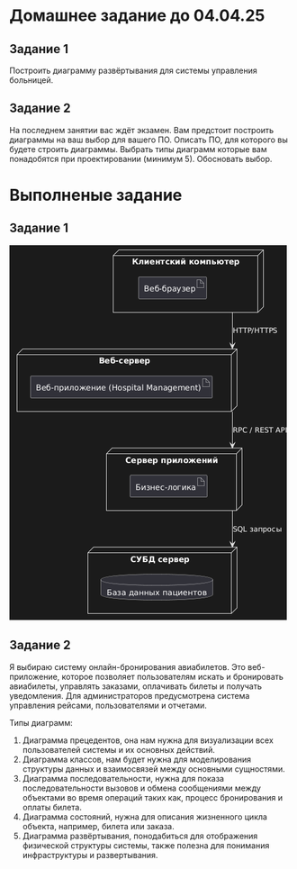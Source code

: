 # Домашнее задание до 04.04.25
## Задание 1
Построить диаграмму развёртывания для системы управления больницей.
## Задание 2
На последнем занятии вас ждёт экзамен. Вам предстоит построить диаграммы на ваш выбор для вашего ПО. Описать ПО, для которого вы будете строить диаграммы. Выбрать типы диаграмм которые вам понадобятся при проектировании (минимум 5). Обосновать выбор.
# Выполненые задание
## Задание 1
![z1](images/z1.png)
## Задание 2
Я выбираю систему онлайн-бронирования авиабилетов. Это веб-приложение, которое позволяет пользователям искать и бронировать авиабилеты, управлять заказами, оплачивать билеты и получать уведомления. Для администраторов предусмотрена система управления рейсами, пользователями и отчетами.

Типы диаграмм:  
1) Диаграмма прецедентов, она нам нужна для визуализации всех пользователей системы и их основных действий. 
2) Диаграмма классов, нам будет нужна для моделирования структуры данных и взаимосвязей между основными сущностями.
3) Диаграмма последовательности, нужна для показа последовательности вызовов и обмена сообщениями между объектами во время операций таких как, процесс бронирования и оплаты билета.
4) Диаграмма состояний, нужна для описания жизненного цикла объекта, например, билета или заказа.
5) Диаграмма развёртывания, понодабиться для отображения физической структуры системы, также полезна для понимания инфраструктуры и развертывания.